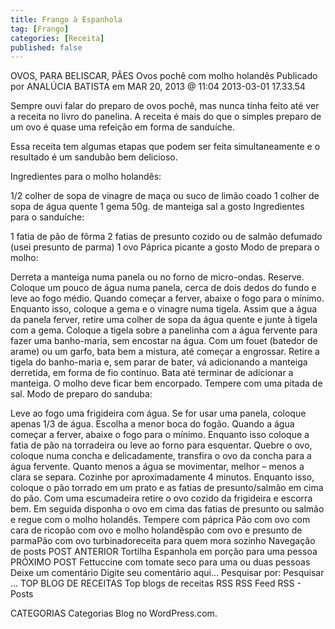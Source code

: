 ```yaml
---
title: Frango à Espanhola
tag: [Frango]
categories: [Receita]
published: false
---
```


OVOS, PARA BELISCAR, PÃES
Ovos pochê com molho holandês
Publicado por ANALÚCIA BATISTA em MAR 20, 2013 @ 11:04
2013-03-01 17.33.54

Sempre ouvi falar do preparo de ovos pochê, mas nunca tinha feito até ver a receita no livro do panelina. A receita é mais do que o simples preparo de um ovo é quase uma refeição em forma de sanduíche.

Essa receita tem algumas etapas que podem ser feita simultaneamente e o resultado é um sandubão bem delicioso.

Ingredientes para o molho holandês:

1/2 colher de sopa de vinagre de maça ou suco de limão coado
1 colher de sopa de água quente
1 gema
50g. de manteiga
sal a gosto
Ingredientes para o sanduíche:

1 fatia de pão de fôrma
2 fatias de presunto cozido ou de salmão defumado (usei presunto de parma)
1 ovo
Páprica picante a gosto
Modo de prepara o molho:

Derreta a manteiga numa panela ou no forno de micro-ondas. Reserve.
Coloque um pouco de água numa panela, cerca de dois dedos do fundo e leve ao fogo médio. Quando começar a ferver, abaixe o fogo para o mínimo.
Enquanto isso, coloque a gema e o vinagre numa tigela. Assim que a água da panela ferver, retire uma colher de sopa da água quente e junte à tigela com a gema. Coloque a tigela sobre a panelinha com a água fervente para fazer uma banho-maria, sem encostar na água. Com um fouet (batedor de arame) ou um garfo, bata bem a mistura, até começar a engrossar.
Retire a tigela do banho-maria e, sem parar de bater, vá adicionando a manteiga derretida, em forma de fio contínuo. Bata até terminar de adicionar a manteiga. O molho deve ficar bem encorpado. Tempere com uma pitada de sal.
Modo de preparo do sanduba:

Leve ao fogo uma frigideira com água. Se for usar uma panela, coloque apenas 1/3 de água. Escolha a menor boca do fogão. Quando a água começar a ferver, abaixe o fogo para o mínimo. Enquanto isso coloque a fatia de pão na torradeira ou leve ao forno para esquentar.
Quebre o ovo, coloque numa concha e delicadamente, transfira o ovo da concha para a água fervente. Quanto menos a água se movimentar, melhor – menos a clara se separa. Cozinhe por aproximadamente 4 minutos.
Enquanto isso, coloque o pão torrado em um prato e as fatias de presunto/salmão em cima do pão.
Com uma escumadeira retire o ovo cozido da frigideira e escorra bem. Em seguida disponha o ovo em cima das fatias de presunto ou salmão e regue com o molho holandês. Tempere com páprica
Pão com ovo com cara de ricopão com ovo e molho holandêspão com ovo e presunto de parmaPão com ovo turbinadoreceita para quem mora sozinho
Navegação de posts
POST ANTERIOR
Tortilha Espanhola em porção para uma pessoa
PRÓXIMO POST
Fettuccine com tomate seco para uma ou duas pessoas
Deixe um comentário
Digite seu comentário aqui...
Pesquisar por:
Pesquisar …
TOP BLOG DE RECEITAS
Top blogs de receitas
RSS
RSS Feed RSS - Posts

CATEGORIAS
Categorias
Blog no WordPress.com.
